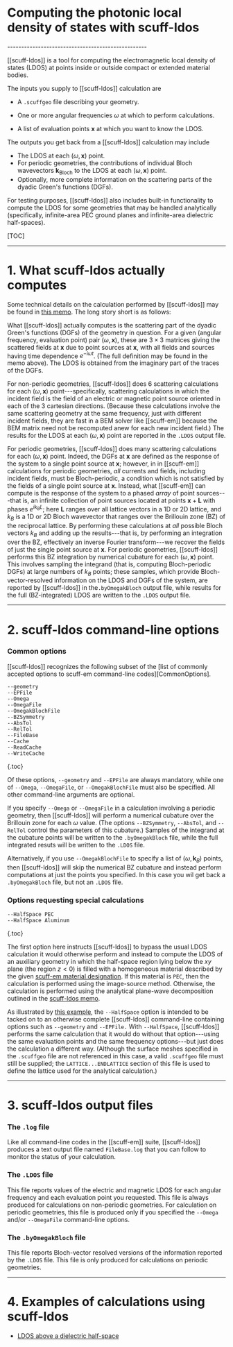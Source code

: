 <h1>Computing the photonic local density of states with
    <span class="SC">scuff-ldos</span>
</h1>
--------------------------------------------------

[[scuff-ldos]]
is a tool for computing the electromagnetic local density 
of states (LDOS) at points inside or outside compact or 
extended material bodies.

The inputs you supply to [[scuff-ldos]] calculation are

+ A `.scuffgeo` file describing your geometry.

+ One or more angular frequencies $\omega$ at which to perform
  calculations.

+ A list of evaluation points $\mathbf x$ at which you want to know
  the LDOS.

The outputs you get back from a [[scuff-ldos]] calculation may
include

+ The LDOS at each $(\omega, \mathbf x)$ point.
+ For periodic geometries, the contributions of individual
  Bloch wavevectors $\mathbf k_{\text{Bloch}}$ to the LDOS at
  each $(\omega,\mathbf x)$ point.
+ Optionally, more complete information on the scattering parts 
  of the dyadic Green's functions (DGFs).

For testing purposes, [[scuff-ldos]] also includes built-in
functionality to compute the LDOS for some geometries that
may be handled analytically (specifically, infinite-area PEC
ground planes and infinite-area dielectric half-spaces).

[TOC]

--------------------------------------------------
# 1. What <span class="SC">scuff-ldos</span> actually computes

Some technical details on the calculation performed by
[[scuff-ldos]] may be found in [this memo](scuff-ldos.pdf).
The long story short is as follows:

What [[scuff-ldos]] actually computes is the scattering
part of the dyadic Green's functions (DGFs) of the geometry 
in question. For a given (angular frequency, evaluation point)
pair $(\omega, \mathbf x)$, these are $3\times 3$ matrices
giving the scattered fields at $\mathbf x$ due to point sources
at $\mathbf x$, with all fields and sources having time
dependence $e^{-i\omega t}$. (The full definition may be
found in the memo above). The LDOS is obtained from the 
imaginary part of the traces of the DGFs.

For non-periodic geometries, [[scuff-ldos]] does 6 scattering
calculations for each $(\omega, \mathbf x)$ point---specifically,
scattering calculations in which the incident field is the
field of an electric or magnetic point source oriented in 
each of the 3 cartesian directions. (Because these calculations
involve the same scattering geometry at the same frequency,
just with different incident fields, they are fast in a 
BEM solver like [[scuff-em]] because the BEM matrix need
not be recomputed anew for each new incident field.) The
results for the LDOS at each $(\omega,\mathbf x)$ point are
reported in the `.LDOS` output file.

For periodic geometries, [[scuff-ldos]] does many scattering
calculations for each $(\omega, \mathbf x)$ point.
Indeed, the DGFs at $\mathbf x$ are defined as the response of 
the system to a single point source at $\mathbf x$; however, in
in [[scuff-em]] calculations for periodic geometries,
*all* currents and fields, including incident fields, 
must be Bloch-periodic, a condition which is not satisfied
by the fields of a single point source at $\mathbf x$. Instead,
what [[scuff-em]] can compute is the response of the system
to a phased *array* of point sources---that is, an infinite
collection of point sources located at points $\mathbf x+\mathbf L$
with phases $e^{ik_BL}$; here $\mathbf L$ ranges over all 
lattice vectors in a 1D or 2D lattice, and $k_B$ is 
a 1D or 2D Bloch wavevector that ranges over the
Brillouin zone (BZ) of the reciprocal lattice. By performing
these calculations at *all* possible Bloch vectors
$k_B$ and adding up the results---that is, by
performing an integration over the BZ, effectively an 
inverse Fourier transform---we recover 
the fields of just the single point source at $\mathbf x$.
For periodic geometries, [[scuff-ldos]] performs this 
BZ integration by numerical cubature for
each $(\omega,\mathbf x)$ point. This involves sampling
the integrand (that is, computing Bloch-periodic DGFs) 
at large numbers of $k_B$ points; these samples, 
which provide Bloch-vector-resolved information on the 
LDOS and DGFs of the system, are reported by [[scuff-ldos]] 
in the`.byOmegakBloch` output file, while results 
for the full (BZ-integrated) LDOS are written to the 
`.LDOS` output file.

--------------------------------------------------
<a name="CommandLineOptions"></a>
# 2. <span class="SC">scuff-ldos</span> command-line options

### Common options

[[scuff-ldos]] recognizes the following subset of the 
[list of commonly accepted options to <span class="SC">scuff-em</span> command-line codes][CommonOptions].

  ````
--geometry
--EPFile
--Omega
--OmegaFile
--OmegakBlochFile
--BZSymmetry
--AbsTol
--RelTol
--FileBase
--Cache
--ReadCache
--WriteCache
  ````
{.toc}

Of these options, `--geometry` and `--EPFile` are
always mandatory, while one of 
`--Omega`, `--OmegaFile`, or `--OmegakBlochFile` 
must also be specified. All
other command-line arguments are optional.

If you specify `--Omega` or `--OmegaFile` in
a calculation involving a periodic geometry,
then [[scuff-ldos]] will perform a numerical
cubature over the Brillouin zone for each
$\omega$ value. (The options `--BZSymmetry`,
`--AbsTol`, and `--RelTol` control the 
parameters of this cubature.) Samples
of the integrand at the cubature points 
will be written to the `.byOmegakBloch` 
file, while the full integrated resuts
will be written to the `.LDOS` file.

Alternatively, if you use `--OmegakBlochFile`
to specify a list of ($\omega, \mathbf k_B$)
points, then [[scuff-ldos]] will skip the
numerical BZ cubature and instead perform
computations at just the points you 
specified. In this case you wil get back a
`.byOmegakBloch` file, but not an
`.LDOS` file.

### Options requesting special calculations

  ````
--HalfSpace PEC
--HalfSpace Aluminum
  ````
{.toc}

The first option here instructs [[scuff-ldos]] to 
bypass the usual LDOS calculation it would otherwise 
perform and instead to compute the LDOS of an
auxiliary geometry in which the half-space 
region lying below the $xy$ plane (the region
$z<0$) is filled with a homogeneous material
described by the given 
[<span class="SC">scuff-em</span> material designation][Materials].
If this material is `PEC`, then the calculation
is performed using the image-source method.
Otherwise, the calculation is performed using the 
analytical plane-wave decomposition 
outlined in the 
[<span class="SC">scuff-ldos</span> memo](scuff-ldos.pdf).

As illustrated by [this example][HalfSpaceLDOS],
the `--HalfSpace` option is intended to be
tacked on to an otherwise complete [[scuff-ldos]]
command-line containing options such as 
`--geometry` and `--EPFile.` With `--HalfSpace`,
[[scuff-ldos]] performs the same calculation that 
it would do without that option---using the same
evaluation points and the same frequency options---but
just does the calculation a different way. (Although
the surface meshes specified in the `.scuffgeo`
file are not referenced in this case, a 
valid `.scuffgeo` file must still be supplied;
the `LATTICE...ENDLATTICE` section of this 
file is used to define the lattice used 
for the analytical calculation.)

--------------------------------------------------
# 3. <span class="SC">scuff-ldos</span> output files

### The `.log` file

Like all command-line codes in the [[scuff-em]] suite,
[[scuff-ldos]] produces a text output file named
`FileBase.log` that you can follow to monitor the
status of your calculation.

### The `.LDOS` file

This file reports values of the electric and magnetic
LDOS for each angular frequency and each evaluation
point you requested. This file is always produced
for calculations on non-periodic geometries. For
calculation on periodic geometries, this file is 
produced only if you specified the 
`--Omega` and/or `--OmegaFile` command-line options.

### The `.byOmegakBloch` file

This file reports Bloch-vector resolved versions
of the information reported by the `.LDOS` file.
This file is only produced for calculations on
periodic geometries.

--------------------------------------------------
<a name="Examples"></a>
# 4. Examples of calculations using <span class="SC">scuff-ldos</span>

+ [LDOS above a dielectric half-space][HalfSpaceLDOS]

[HalfSpaceLDOS]:   ../../examples/HalfSpaceLDOS/HalfSpaceLDOS.md
[Materials]:       ../../reference/Materials.md
